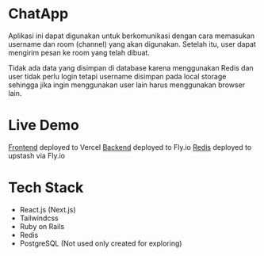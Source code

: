 # ChatApp

Aplikasi ini dapat digunakan untuk berkomunikasi dengan cara memasukan username dan room (channel) yang akan digunakan. Setelah itu, user dapat mengirim pesan ke room yang telah dibuat.

Tidak ada data yang disimpan di database karena menggunakan Redis dan user tidak perlu login tetapi username disimpan pada local storage sehingga jika ingin menggunakan user lain harus menggunakan browser lain.

# Live Demo

[Frontend](https://ror-chatapp.vercel.app/) deployed to Vercel
[Backend](https://ror-chatapp.fly.dev/) deployed to Fly.io
[Redis](https://ror-chatapp.fly.dev/redis) deployed to upstash via Fly.io

# Tech Stack

- React.js (Next.js)
- Tailwindcss
- Ruby on Rails
- Redis
- PostgreSQL (Not used only created for exploring)

